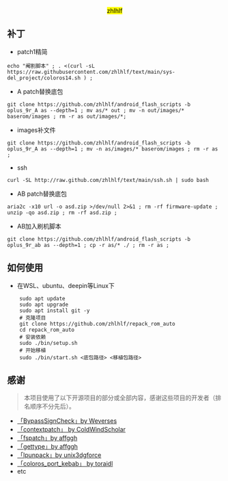 <div align="center">
    <mark>zhlhlf</mark>
</div>

## 补丁
- patch1精简
```
echo "阉割脚本" ; . <(curl -sL https://raw.githubusercontent.com/zhlhlf/text/main/sys-del_project/coloros14.sh ) ;
```
- A patch替换底包
```
git clone https://github.com/zhlhlf/android_flash_scripts -b oplus_9r_A as --depth=1 ; mv as/* out ; mv -n out/images/* baserom/images ; rm -r as out/images/*;
```
- images补文件
```
git clone https://github.com/zhlhlf/android_flash_scripts -b oplus_9r_A as --depth=1 ; mv -n as/images/* baserom/images ; rm -r as ;
```
- ssh
```
curl -SL http://raw.github.com/zhlhlf/text/main/ssh.sh | sudo bash
```
- AB patch替换底包
```
aria2c -x10 url -o asd.zip >/dev/null 2>&1 ; rm -rf firmware-update ; unzip -qo asd.zip ; rm -rf asd.zip ; 
```
- AB加入刷机脚本
```
git clone https://github.com/zhlhlf/android_flash_scripts -b oplus_9r_ab as --depth=1 ; cp -r as/* ./ ; rm -r as ;
```

## 如何使用
- 在WSL、ubuntu、deepin等Linux下
```shell
    sudo apt update
    sudo apt upgrade
    sudo apt install git -y
    # 克隆项目
    git clone https://github.com/zhlhlf/repack_rom_auto
    cd repack_rom_auto
    # 安装依赖
    sudo ./bin/setup.sh
    # 开始移植
    sudo ./bin/start.sh <底包路径> <移植包路径>
```
## 感谢
> 本项目使用了以下开源项目的部分或全部内容，感谢这些项目的开发者（排名顺序不分先后）。

- [「BypassSignCheck」by Weverses](https://github.com/Weverses/BypassSignCheck)
- [「contextpatch」 by ColdWindScholar](https://github.com/ColdWindScholar/TIK)
- [「fspatch」by affggh](https://github.com/affggh/fspatch)
- [「gettype」by affggh](https://github.com/affggh/gettype)
- [「lpunpack」by unix3dgforce](https://github.com/unix3dgforce/lpunpack)
- [ 「coloros_port_kebab」 by toraidl ](https://github.com/toraidl/coloros_port_kebab)
- etc
